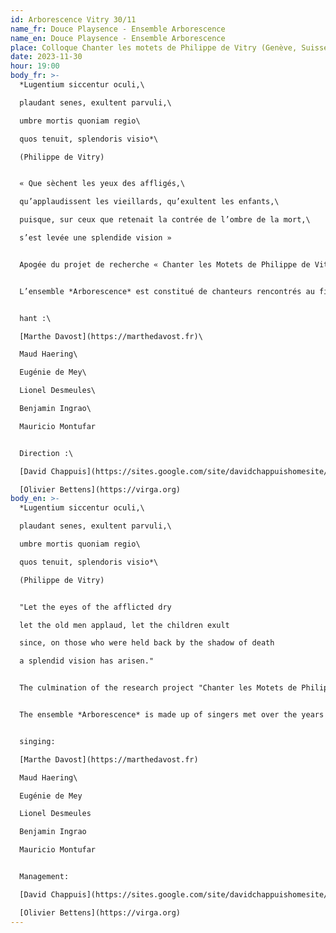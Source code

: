 ```yaml
---
id: Arborescence Vitry 30/11
name_fr: Douce Playsence - Ensemble Arborescence
name_en: Douce Playsence - Ensemble Arborescence
place: Colloque Chanter les motets de Philippe de Vitry (Genève, Suisse)
date: 2023-11-30
hour: 19:00
body_fr: >-
  *Lugentium siccentur oculi,\

  plaudant senes, exultent parvuli,\

  umbre mortis quoniam regio\

  quos tenuit, splendoris visio*\

  (Philippe de Vitry)


  « Que sèchent les yeux des affligés,\

  qu’applaudissent les vieillards, qu’exultent les enfants,\

  puisque, sur ceux que retenait la contrée de l’ombre de la mort,\

  s’est levée une splendide vision »


  Apogée du projet de recherche « Chanter les Motets de Philippe de Vitry » (CMPV), la création de l’ensemble *Arborescence* constitue le point de convergence des chemins parcourus : [interprétation de la musique polyphonique entre *Ars antiqua* et *Ars Nova*](https://www.hesge.ch/hem/recherche-developpement/liste/termine/projet?page=17), encodages et éditions diplomatiques et critiques des manuscrits du *Corpus Motetorum Philippo de Vitry*, mises en pratique de la science du chant (notation, solmisation, contrepoint, ornementation, improvisation, composition), rencontres entre poèmes et musiques, expérimentations sur la prononciation des textes, espace de réflexion sur les concerts entre musiques du passé et du présent.


  L’ensemble *Arborescence* est constitué de chanteurs rencontrés au fil des ans dans des centres de formation tels que les départements de musique ancienne de la [HEM](https://www.hesge.ch/hem/) de Genève et du [CNSMD](http://www.cnsmd-lyon.fr/) de Lyon, ainsi que lors des formations professionnelles de la [Fondation Royaumont](https://www.royaumont.com/).


  hant :\

  [Marthe Davost](https://marthedavost.fr)\

  Maud Haering\

  Eugénie de Mey\

  Lionel Desmeules\

  Benjamin Ingrao\

  Mauricio Montufar


  Direction :\

  [David Chappuis](https://sites.google.com/site/davidchappuishomesite/)\

  [Olivier Bettens](https://virga.org)
body_en: >-
  *Lugentium siccentur oculi,\

  plaudant senes, exultent parvuli,\

  umbre mortis quoniam regio\

  quos tenuit, splendoris visio*\

  (Philippe de Vitry)


  "Let the eyes of the afflicted dry

  let the old men applaud, let the children exult

  since, on those who were held back by the shadow of death

  a splendid vision has arisen."


  The culmination of the research project "Chanter les Motets de Philippe de Vitry" (CMPV), the creation of the ensemble *Arborescence* constitutes the point of convergence of the paths travelled: [interpretation of polyphonic music between *Ars antiqua* and *Ars Nova*](https://www.hesge.ch/hem/recherche-developpement/liste/termine/projet? page=17), encoding and diplomatic and critical editions of the manuscripts of the *Corpus Motetorum Philippo de Vitry*, practical application of the science of singing (notation, solmisation, counterpoint, ornamentation, improvisation, composition), encounters between poems and music, experiments on the pronunciation of texts, and a space for reflection on concerts between past and present music.


  The ensemble *Arborescence* is made up of singers met over the years in training centres such as the early music departments of the [HEM](https://www.hesge.ch/hem/) in Geneva and the [CNSMD](http://www.cnsmd-lyon.fr/) in Lyon, as well as during professional training courses at the [Fondation Royaumont](https://www.royaumont.com/).


  singing:

  [Marthe Davost](https://marthedavost.fr)

  Maud Haering\

  Eugénie de Mey

  Lionel Desmeules

  Benjamin Ingrao

  Mauricio Montufar


  Management:

  [David Chappuis](https://sites.google.com/site/davidchappuishomesite/)\

  [Olivier Bettens](https://virga.org)
---
```

